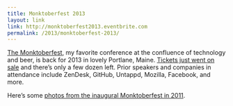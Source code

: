 ```yaml
---
title: Monktoberfest 2013
layout: link
link: http://monktoberfest2013.eventbrite.com
permalink: /2013/monktoberfest-2013/
---
```

[The Monktoberfest][1], my favorite conference at the confluence of technology and beer, is back for 2013 in lovely Portlane, Maine. [Tickets just went on sale][2] and there&#8217;s only a few dozen left. Prior speakers and companies in attendance include ZenDesk, GitHub, Untappd, Mozilla, Facebook, and more.

Here&#8217;s some [photos from the inaugural Monktoberfest in 2011][3].

 [1]: http://monktoberfest.com
 [2]: http://monktoberfest2013.eventbrite.com
 [3]: http://devin.reams.me/2011/monktobefest-in-portland-me/
